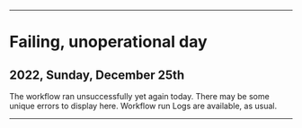 
***

# Failing, unoperational day

## 2022, Sunday, December 25th

The workflow ran unsuccessfully yet again today. There may be some unique errors to display here. Workflow run Logs are available, as usual.

***
